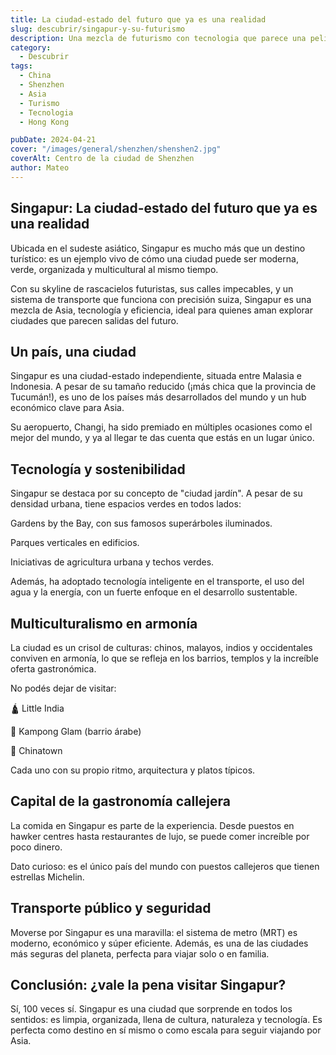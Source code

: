 ```yaml
---
title: La ciudad-estado del futuro que ya es una realidad
slug: descubrir/singapur-y-su-futurismo
description: Una mezcla de futurismo con tecnologia que parece una pelicula.
category:
  - Descubrir
tags:
  - China
  - Shenzhen
  - Asia
  - Turismo
  - Tecnologia
  - Hong Kong

pubDate: 2024-04-21
cover: "/images/general/shenzhen/shenshen2.jpg"
coverAlt: Centro de la ciudad de Shenzhen 
author: Mateo
---
```


## Singapur: La ciudad-estado del futuro que ya es una realidad
Ubicada en el sudeste asiático, Singapur es mucho más que un destino turístico: es un ejemplo vivo de cómo una ciudad puede ser moderna, verde, organizada y multicultural al mismo tiempo.

Con su skyline de rascacielos futuristas, sus calles impecables, y un sistema de transporte que funciona con precisión suiza, Singapur es una mezcla de Asia, tecnología y eficiencia, ideal para quienes aman explorar ciudades que parecen salidas del futuro.

## Un país, una ciudad
Singapur es una ciudad-estado independiente, situada entre Malasia e Indonesia. A pesar de su tamaño reducido (¡más chica que la provincia de Tucumán!), es uno de los países más desarrollados del mundo y un hub económico clave para Asia.

Su aeropuerto, Changi, ha sido premiado en múltiples ocasiones como el mejor del mundo, y ya al llegar te das cuenta que estás en un lugar único.

## Tecnología y sostenibilidad
Singapur se destaca por su concepto de "ciudad jardín". A pesar de su densidad urbana, tiene espacios verdes en todos lados:

 Gardens by the Bay, con sus famosos superárboles iluminados.

 Parques verticales en edificios.

 Iniciativas de agricultura urbana y techos verdes.

Además, ha adoptado tecnología inteligente en el transporte, el uso del agua y la energía, con un fuerte enfoque en el desarrollo sustentable.

## Multiculturalismo en armonía
La ciudad es un crisol de culturas: chinos, malayos, indios y occidentales conviven en armonía, lo que se refleja en los barrios, templos y la increíble oferta gastronómica.

No podés dejar de visitar:

🛕 Little India

🕌 Kampong Glam (barrio árabe)

🏮 Chinatown

Cada uno con su propio ritmo, arquitectura y platos típicos.

## Capital de la gastronomía callejera 
La comida en Singapur es parte de la experiencia. Desde puestos en hawker centres hasta restaurantes de lujo, se puede comer increíble por poco dinero.

Dato curioso: es el único país del mundo con puestos callejeros que tienen estrellas Michelin.

## Transporte público y seguridad
Moverse por Singapur es una maravilla: el sistema de metro (MRT) es moderno, económico y súper eficiente. Además, es una de las ciudades más seguras del planeta, perfecta para viajar solo o en familia.

## Conclusión: ¿vale la pena visitar Singapur?
Sí, 100 veces sí. Singapur es una ciudad que sorprende en todos los sentidos: es limpia, organizada, llena de cultura, naturaleza y tecnología. Es perfecta como destino en sí mismo o como escala para seguir viajando por Asia.

